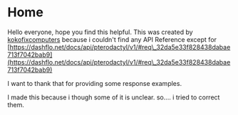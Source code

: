 # Home

Hello everyone, hope you find this helpful. This was created by [kokofixcomputers](https://app.gitbook.com/u/BgsBCzuBdaeGoW8kGi74UMtqwrZ2 "mention") because i couldn't find any API Reference except for [https://dashflo.net/docs/api/pterodactyl/v1/#req\_32da5e33f828438dabae713f7042bab9](https://dashflo.net/docs/api/pterodactyl/v1/#req\_32da5e33f828438dabae713f7042bab9)

I want to thank that for providing some response examples.

I made this because i though some of it is unclear. so.... i tried to correct them.
